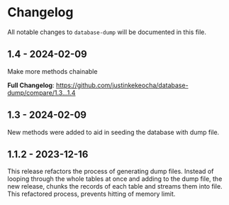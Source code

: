 # Changelog

All notable changes to `database-dump` will be documented in this file.

## 1.4 - 2024-02-09

Make more methods chainable

**Full Changelog**: https://github.com/justinkekeocha/database-dump/compare/1.3...1.4

## 1.3 - 2024-02-09

New methods were added to aid in seeding the database with dump file.

## 1.1.2 - 2023-12-16

This release refactors the process of generating dump files. Instead of looping through the whole tables at once and adding to the dump file, the new release, chunks the records of each table and streams them into file. This refactored process, prevents hitting of memory limit.
